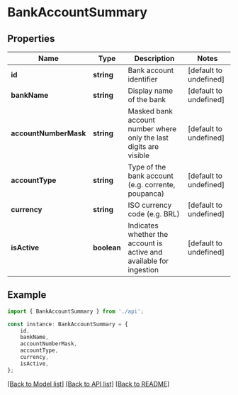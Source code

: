 # BankAccountSummary


## Properties

Name | Type | Description | Notes
------------ | ------------- | ------------- | -------------
**id** | **string** | Bank account identifier | [default to undefined]
**bankName** | **string** | Display name of the bank | [default to undefined]
**accountNumberMask** | **string** | Masked bank account number where only the last digits are visible | [default to undefined]
**accountType** | **string** | Type of the bank account (e.g. corrente, poupanca) | [default to undefined]
**currency** | **string** | ISO currency code (e.g. BRL) | [default to undefined]
**isActive** | **boolean** | Indicates whether the account is active and available for ingestion | [default to undefined]

## Example

```typescript
import { BankAccountSummary } from './api';

const instance: BankAccountSummary = {
    id,
    bankName,
    accountNumberMask,
    accountType,
    currency,
    isActive,
};
```

[[Back to Model list]](../README.md#documentation-for-models) [[Back to API list]](../README.md#documentation-for-api-endpoints) [[Back to README]](../README.md)
